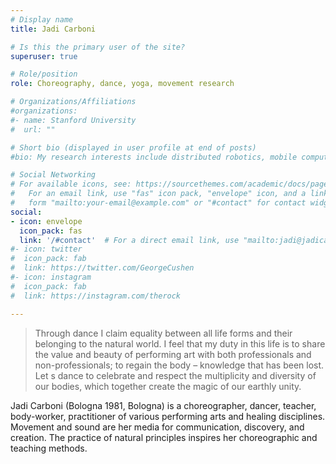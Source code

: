 ```yaml
---
# Display name
title: Jadi Carboni

# Is this the primary user of the site?
superuser: true

# Role/position
role: Choreography, dance, yoga, movement research

# Organizations/Affiliations
#organizations:
#- name: Stanford University
#  url: ""

# Short bio (displayed in user profile at end of posts)
#bio: My research interests include distributed robotics, mobile computing and programmable matter.

# Social Networking
# For available icons, see: https://sourcethemes.com/academic/docs/page-builder/#icons
#   For an email link, use "fas" icon pack, "envelope" icon, and a link in the
#   form "mailto:your-email@example.com" or "#contact" for contact widget.
social:
- icon: envelope
  icon_pack: fas
  link: '/#contact'  # For a direct email link, use "mailto:jadi@jadicarboni.com".
#- icon: twitter
#  icon_pack: fab
#  link: https://twitter.com/GeorgeCushen
#- icon: instagram
#  icon_pack: fab
#  link: https://instagram.com/therock

---
```


> Through dance I claim equality between all life forms and their belonging to the natural world. I feel that my duty in this life is to share the value and beauty of performing art with both professionals and non-professionals; to regain the body – knowledge that has been lost. Let s dance to celebrate and respect the multiplicity and diversity of our bodies, which together create the magic of our earthly unity.

Jadi Carboni (Bologna 1981, Bologna) is a choreographer, dancer, teacher, body-worker, practitioner of various performing arts and healing disciplines. Movement and sound are her media for communication, discovery, and creation. The practice of natural principles inspires her choreographic and teaching methods. 


